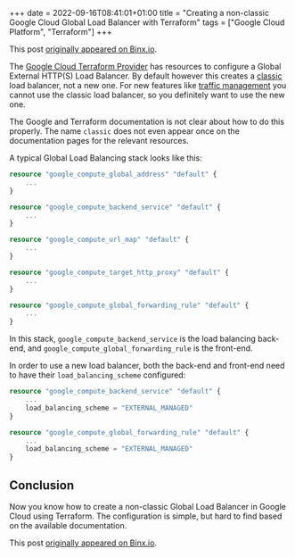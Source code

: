 +++
date = 2022-09-16T08:41:01+01:00
title = "Creating a non-classic Google Cloud Global Load Balancer with Terraform"
tags = ["Google Cloud Platform", "Terraform"]
+++

This post [originally appeared on Binx.io](https://binx.io/2022/09/16/creating-a-non-classic-google-cloud-global-load-balancer-with-terraform/).

The [Google Cloud Terraform Provider](https://registry.terraform.io/providers/hashicorp/google/latest/docs) has resources to configure a Global External HTTP(S) Load Balancer.
By default however this creates a [classic](https://cloud.google.com/load-balancing/docs/https#identifying_the_mode) load balancer, not a new one.
For new features like [traffic management](https://cloud.google.com/load-balancing/docs/https/traffic-management-global) you cannot use the classic load balancer, so you definitely want to use the new one.

The Google and Terraform documentation is not clear about how to do this properly.
The name `classic` does not even appear once on the documentation pages for the relevant resources.

A typical Global Load Balancing stack looks like this:

```terraform
resource "google_compute_global_address" "default" {
    ...
}

resource "google_compute_backend_service" "default" {
    ...
}

resource "google_compute_url_map" "default" {
    ...
}

resource "google_compute_target_http_proxy" "default" {
    ...
}

resource "google_compute_global_forwarding_rule" "default" {
    ...
}
```

In this stack, `google_compute_backend_service` is the load balancing back-end, and `google_compute_global_forwarding_rule` is the front-end.

In order to use a new load balancer, both the back-end and front-end need to have their `load_balancing_scheme` configured:

```terraform
resource "google_compute_backend_service" "default" {
    ...
    load_balancing_scheme = "EXTERNAL_MANAGED"
}

resource "google_compute_global_forwarding_rule" "default" {
    ...
    load_balancing_scheme = "EXTERNAL_MANAGED"
}
```

## Conclusion

Now you know how to create a non-classic Global Load Balancer in Google Cloud using Terraform.
The configuration is simple, but hard to find based on the available documentation.

This post [originally appeared on Binx.io](https://binx.io/2022/09/16/creating-a-non-classic-google-cloud-global-load-balancer-with-terraform/).
